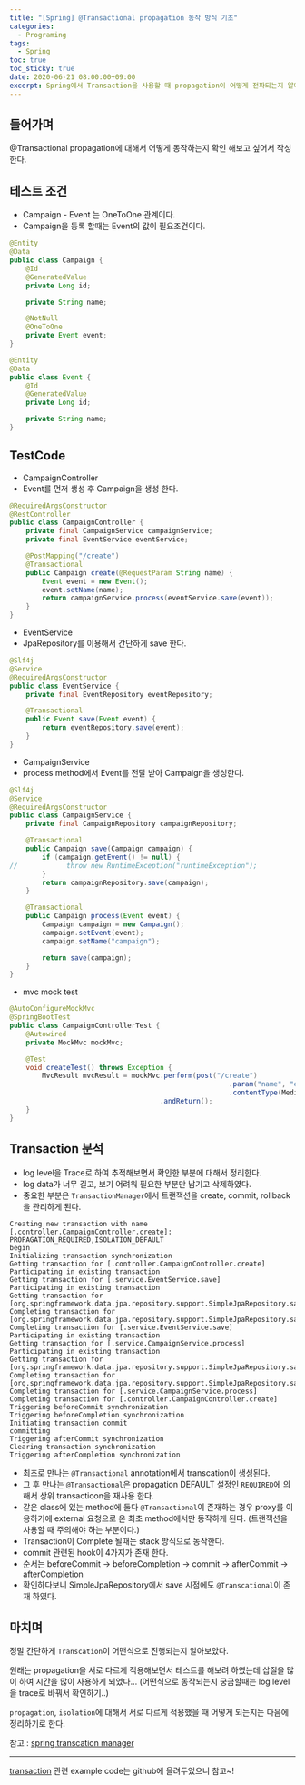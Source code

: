 ```yaml
---
title: "[Spring] @Transactional propagation 동작 방식 기초" 
categories:
  - Programing
tags:
  - Spring
toc: true
toc_sticky: true
date: 2020-06-21 08:00:00+09:00 
excerpt: Spring에서 Transaction을 사용할 때 propagation이 어떻게 전파되는지 알아보자.
---
```


## 들어가며
@Transactional propagation에 대해서 어떻게 동작하는지 확인 해보고 싶어서 작성한다.

## 테스트 조건
- Campaign - Event 는 OneToOne 관계이다.
- Campaign을 등록 할때는 Event의 값이 필요조건이다.

```java
@Entity
@Data
public class Campaign {
    @Id
    @GeneratedValue
    private Long id;

    private String name;

    @NotNull
    @OneToOne
    private Event event;
}
```

```java
@Entity
@Data
public class Event {
    @Id
    @GeneratedValue
    private Long id;

    private String name;
}
```

## TestCode 

- CampaignController
- Event를 먼저 생성 후 Campaign을 생성 한다.

```java
@RequiredArgsConstructor
@RestController
public class CampaignController {
    private final CampaignService campaignService;
    private final EventService eventService;

    @PostMapping("/create")
    @Transactional
    public Campaign create(@RequestParam String name) {
        Event event = new Event();
        event.setName(name);
        return campaignService.process(eventService.save(event));
    }
}
```

- EventService
- JpaRepository를 이용해서 간단하게 save 한다.

```java
@Slf4j
@Service
@RequiredArgsConstructor
public class EventService {
    private final EventRepository eventRepository;

    @Transactional
    public Event save(Event event) {
        return eventRepository.save(event);
    }
}
```

- CampaignService
- process method에서 Event를 전달 받아 Campaign을 생성한다.

```java
@Slf4j
@Service
@RequiredArgsConstructor
public class CampaignService {
    private final CampaignRepository campaignRepository;

    @Transactional
    public Campaign save(Campaign campaign) {
        if (campaign.getEvent() != null) {
//            throw new RuntimeException("runtimeException");
        }
        return campaignRepository.save(campaign);
    }

    @Transactional
    public Campaign process(Event event) {
        Campaign campaign = new Campaign();
        campaign.setEvent(event);
        campaign.setName("campaign");

        return save(campaign);
    }
}
```

- mvc mock test
 
```java
@AutoConfigureMockMvc
@SpringBootTest
public class CampaignControllerTest {
    @Autowired
    private MockMvc mockMvc;

    @Test
    void createTest() throws Exception {
        MvcResult mvcResult = mockMvc.perform(post("/create")
                                                      .param("name", "event")
                                                      .contentType(MediaType.APPLICATION_JSON))
                                     .andReturn();
    }
}

```

## Transaction 분석

- log level을 Trace로 하여 추적해보면서 확인한 부분에 대해서 정리한다.
- log data가 너무 길고, 보기 어려워 필요한 부분만 남기고 삭제하였다.
- 중요한 부분은 `TransactionManager`에서 트랜잭션을 create, commit, rollback을 관리하게 된다.

```
Creating new transaction with name [.controller.CampaignController.create]: PROPAGATION_REQUIRED,ISOLATION_DEFAULT
begin
Initializing transaction synchronization
Getting transaction for [.controller.CampaignController.create]
Participating in existing transaction
Getting transaction for [.service.EventService.save]
Participating in existing transaction
Getting transaction for [org.springframework.data.jpa.repository.support.SimpleJpaRepository.save]
Completing transaction for [org.springframework.data.jpa.repository.support.SimpleJpaRepository.save]
Completing transaction for [.service.EventService.save]
Participating in existing transaction
Getting transaction for [.service.CampaignService.process]
Participating in existing transaction
Getting transaction for [org.springframework.data.jpa.repository.support.SimpleJpaRepository.save]
Completing transaction for [org.springframework.data.jpa.repository.support.SimpleJpaRepository.save]
Completing transaction for [.service.CampaignService.process]
Completing transaction for [.controller.CampaignController.create]
Triggering beforeCommit synchronization
Triggering beforeCompletion synchronization
Initiating transaction commit
committing
Triggering afterCommit synchronization
Clearing transaction synchronization
Triggering afterCompletion synchronization
``` 

- 최초로 만나는 `@Transactional` annotation에서 transcation이 생성된다.
- 그 후 만나는 `@Transactional`은 propagation DEFAULT 설정인 `REQUIRED`에 의해서 상위 transactioon을 재사용 한다.
- 같은 class에 있는 method에 둘다 `@Transactional`이 존재하는 경우 proxy를 이용하기에 external 요청으로 온 최초 method에서만 동작하게 된다.
(트랜잭션을 사용할 때 주의해야 하는 부분이다.)
- Transaction이 Complete 될때는 stack 방식으로 동작한다.
- commit 관련된 hook이 4가지가 존재 한다.
- 순서는 beforeCommit -> beforeCompletion -> commit -> afterCommit -> afterCompletion  
- 확인하다보니 SimpleJpaRepository에서 save 시점에도 `@Transcational`이 존재 하였다.

## 마치며
정말 간단하게 `Transcation`이 어떤식으로 진행되는지 알아보았다.

원래는 propagation을 서로 다르게 적용해보면서 테스트를 해보려 하였는데 삽질을 많이 하여 시간을 많이 사용하게 되었다...
(어떤식으로 동작되는지 궁금할때는 log level을 trace로 바꿔서 확인하기..)

`propagation`, `isolation`에 대해서 서로 다르게 적용했을 때 어떻게 되는지는 다음에 정리하기로 한다.    

참고 : [spring transcation manager](https://docs.spring.io/spring-framework/docs/current/spring-framework-reference/data-access.html#transaction-declarative-annotations)
- - - 
[transaction](https://github.com/KangWooJin/spring-study/commit/a7d0d34ddd809a4965ceae6976af93b019c19ba7)
관련 example code는 github에 올려두었으니 참고~!
 